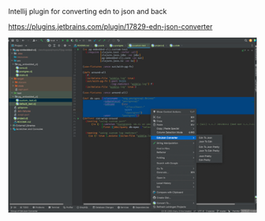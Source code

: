 Intellij plugin for converting edn to json and back

https://plugins.jetbrains.com/plugin/17829-edn-json-converter


![alt text](https://github.com/Bigsy/ednjson-converter/blob/main/images/screeenshot.png)
